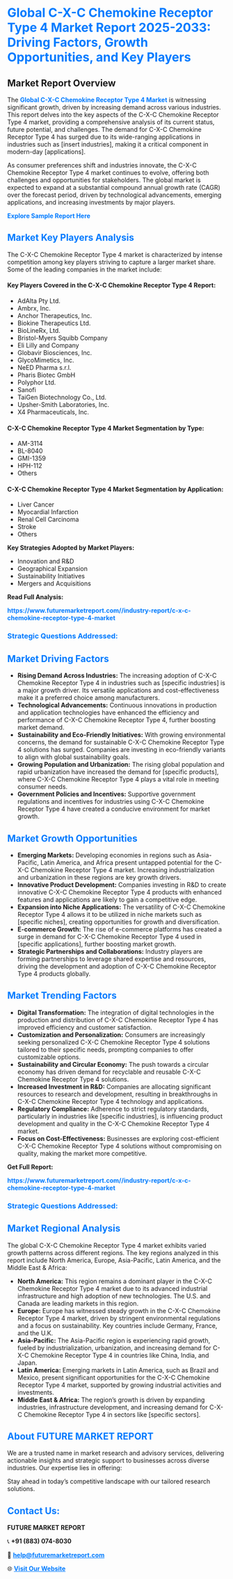 <h1 style="color: #007BFF;">Global C-X-C Chemokine Receptor Type 4 Market Report 2025-2033: Driving Factors, Growth Opportunities, and Key Players</h1>

<section id="overview">
<h2>Market Report Overview</h2>
<p>The <a href="https://www.futuremarketreport.com//industry-report/c-x-c-chemokine-receptor-type-4-market" style="color: #007BFF; text-decoration: none;"><strong>Global C-X-C Chemokine Receptor Type 4 Market</strong></a> is witnessing significant growth, driven by increasing demand across various industries. This report delves into the key aspects of the C-X-C Chemokine Receptor Type 4 market, providing a comprehensive analysis of its current status, future potential, and challenges. The demand for C-X-C Chemokine Receptor Type 4 has surged due to its wide-ranging applications in industries such as [insert industries], making it a critical component in modern-day [applications].</p>
<p>As consumer preferences shift and industries innovate, the C-X-C Chemokine Receptor Type 4 market continues to evolve, offering both challenges and opportunities for stakeholders. The global market is expected to expand at a substantial compound annual growth rate (CAGR) over the forecast period, driven by technological advancements, emerging applications, and increasing investments by major players.</p>
</section>

<section id="overview">
<p><a href="https://www.futuremarketreport.com//request-sample/reportId=52786" style="color: #007BFF; text-decoration: none;"><strong>Explore Sample Report Here</strong></a></p>
</section>

<section id="key-players">
<h2 style="color: #007BFF;">Market Key Players Analysis</h2>
<p>The C-X-C Chemokine Receptor Type 4 market is characterized by intense competition among key players striving to capture a larger market share. Some of the leading companies in the market include:</p>
<h4>Key Players Covered in the C-X-C Chemokine Receptor Type 4 Report:</h4>
<ul><li>AdAlta Pty Ltd.</li><li>Ambrx, Inc.</li><li>Anchor Therapeutics, Inc.</li><li>Biokine Therapeutics Ltd.</li><li>BioLineRx, Ltd.</li><li>Bristol-Myers Squibb Company</li><li>Eli Lilly and Company</li><li>Globavir Biosciences, Inc.</li><li>GlycoMimetics, Inc.</li><li>NeED Pharma s.r.l.</li><li>Pharis Biotec GmbH</li><li>Polyphor Ltd.</li><li>Sanofi</li><li>TaiGen Biotechnology Co., Ltd.</li><li>Upsher-Smith Laboratories, Inc.</li><li>X4 Pharmaceuticals, Inc.</li></ul>
<h4>C-X-C Chemokine Receptor Type 4 Market Segmentation by Type:</h4>
<ul><li>AM-3114</li><li>BL-8040</li><li>GMI-1359</li><li>HPH-112</li><li>Others</li></ul>

<h4>C-X-C Chemokine Receptor Type 4 Market Segmentation by Application:</h4>
<ul><li>Liver Cancer</li><li>Myocardial Infarction</li><li>Renal Cell Carcinoma</li><li>Stroke</li><li>Others</li></ul>
<p><strong>Key Strategies Adopted by Market Players:</strong></p>
<ul>
<li>Innovation and R&D</li>
<li>Geographical Expansion</li>
<li>Sustainability Initiatives</li>
<li>Mergers and Acquisitions</li>
</ul>
</section>

<section>
<p><strong>Read Full Analysis: </strong></p><a href="https://www.futuremarketreport.com//industry-report/c-x-c-chemokine-receptor-type-4-market" style="color: #007BFF; text-decoration: none;"><strong>https://www.futuremarketreport.com//industry-report/c-x-c-chemokine-receptor-type-4-market</strong></a>
<h3 style="color: #007BFF;">Strategic Questions Addressed:</h3>
</section>

<section id="driving-factors">
<h2 style="color: #007BFF;">Market Driving Factors</h2>
<ul>
<li><strong>Rising Demand Across Industries:</strong> The increasing adoption of C-X-C Chemokine Receptor Type 4 in industries such as [specific industries] is a major growth driver. Its versatile applications and cost-effectiveness make it a preferred choice among manufacturers.</li>
<li><strong>Technological Advancements:</strong> Continuous innovations in production and application technologies have enhanced the efficiency and performance of C-X-C Chemokine Receptor Type 4, further boosting market demand.</li>
<li><strong>Sustainability and Eco-Friendly Initiatives:</strong> With growing environmental concerns, the demand for sustainable C-X-C Chemokine Receptor Type 4 solutions has surged. Companies are investing in eco-friendly variants to align with global sustainability goals.</li>
<li><strong>Growing Population and Urbanization:</strong> The rising global population and rapid urbanization have increased the demand for [specific products], where C-X-C Chemokine Receptor Type 4 plays a vital role in meeting consumer needs.</li>
<li><strong>Government Policies and Incentives:</strong> Supportive government regulations and incentives for industries using C-X-C Chemokine Receptor Type 4 have created a conducive environment for market growth.</li>
</ul>
</section>

<section id="growth-opportunities">
<h2 style="color: #007BFF;">Market Growth Opportunities</h2>
<ul>
<li><strong>Emerging Markets:</strong> Developing economies in regions such as Asia-Pacific, Latin America, and Africa present untapped potential for the C-X-C Chemokine Receptor Type 4 market. Increasing industrialization and urbanization in these regions are key growth drivers.</li>
<li><strong>Innovative Product Development:</strong> Companies investing in R&D to create innovative C-X-C Chemokine Receptor Type 4 products with enhanced features and applications are likely to gain a competitive edge.</li>
<li><strong>Expansion into Niche Applications:</strong> The versatility of C-X-C Chemokine Receptor Type 4 allows it to be utilized in niche markets such as [specific niches], creating opportunities for growth and diversification.</li>
<li><strong>E-commerce Growth:</strong> The rise of e-commerce platforms has created a surge in demand for C-X-C Chemokine Receptor Type 4 used in [specific applications], further boosting market growth.</li>
<li><strong>Strategic Partnerships and Collaborations:</strong> Industry players are forming partnerships to leverage shared expertise and resources, driving the development and adoption of C-X-C Chemokine Receptor Type 4 products globally.</li>
</ul>
</section>

<section id="trending-factors">
<h2 style="color: #007BFF;">Market Trending Factors</h2>
<ul>
<li><strong>Digital Transformation:</strong> The integration of digital technologies in the production and distribution of C-X-C Chemokine Receptor Type 4 has improved efficiency and customer satisfaction.</li>
<li><strong>Customization and Personalization:</strong> Consumers are increasingly seeking personalized C-X-C Chemokine Receptor Type 4 solutions tailored to their specific needs, prompting companies to offer customizable options.</li>
<li><strong>Sustainability and Circular Economy:</strong> The push towards a circular economy has driven demand for recyclable and reusable C-X-C Chemokine Receptor Type 4 solutions.</li>
<li><strong>Increased Investment in R&D:</strong> Companies are allocating significant resources to research and development, resulting in breakthroughs in C-X-C Chemokine Receptor Type 4 technology and applications.</li>
<li><strong>Regulatory Compliance:</strong> Adherence to strict regulatory standards, particularly in industries like [specific industries], is influencing product development and quality in the C-X-C Chemokine Receptor Type 4 market.</li>
<li><strong>Focus on Cost-Effectiveness:</strong> Businesses are exploring cost-efficient C-X-C Chemokine Receptor Type 4 solutions without compromising on quality, making the market more competitive.</li>
</ul>
</section>

<section>
<p><strong>Get Full Report: </strong></p><a href="https://www.futuremarketreport.com//industry-report/c-x-c-chemokine-receptor-type-4-market" style="color: #007BFF; text-decoration: none;"><strong>https://www.futuremarketreport.com//industry-report/c-x-c-chemokine-receptor-type-4-market</strong></a>
<h3 style="color: #007BFF;">Strategic Questions Addressed:</h3>
</section>


<section id="regional-analysis">
<h2 style="color: #007BFF;">Market Regional Analysis</h2>
<p>The global C-X-C Chemokine Receptor Type 4 market exhibits varied growth patterns across different regions. The key regions analyzed in this report include North America, Europe, Asia-Pacific, Latin America, and the Middle East & Africa:</p>
<ul>
<li><strong>North America:</strong> This region remains a dominant player in the C-X-C Chemokine Receptor Type 4 market due to its advanced industrial infrastructure and high adoption of new technologies. The U.S. and Canada are leading markets in this region.</li>
<li><strong>Europe:</strong> Europe has witnessed steady growth in the C-X-C Chemokine Receptor Type 4 market, driven by stringent environmental regulations and a focus on sustainability. Key countries include Germany, France, and the U.K.</li>
<li><strong>Asia-Pacific:</strong> The Asia-Pacific region is experiencing rapid growth, fueled by industrialization, urbanization, and increasing demand for C-X-C Chemokine Receptor Type 4 in countries like China, India, and Japan.</li>
<li><strong>Latin America:</strong> Emerging markets in Latin America, such as Brazil and Mexico, present significant opportunities for the C-X-C Chemokine Receptor Type 4 market, supported by growing industrial activities and investments.</li>
<li><strong>Middle East & Africa:</strong> The region’s growth is driven by expanding industries, infrastructure development, and increasing demand for C-X-C Chemokine Receptor Type 4 in sectors like [specific sectors].</li>
</ul>
</section>

<footer>
<h2 style="color: #007BFF;">About FUTURE MARKET REPORT</h2>
<p>We are a trusted name in market research and advisory services, delivering actionable insights and strategic support to businesses across diverse industries. Our expertise lies in offering:</p>

<p>Stay ahead in today’s competitive landscape with our tailored research solutions.</p>

<h2 style="color: #007BFF;">Contact Us:</h2>
<p><strong>FUTURE MARKET REPORT</strong></p>
<p>📞 <strong>+91 (883) 074-8030</strong></p>
<p>📧 <strong><a href="mailto:help@futuremarketreport.com" style="color: #007BFF;">help@futuremarketreport.com</a></strong></p>
<p>🌐 <strong><a href="https://www.futuremarketreport.com/" style="color: #007BFF;">Visit Our Website</a></strong></p>
</footer>